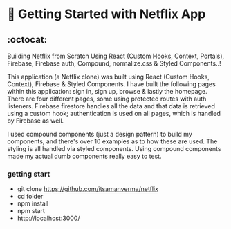 # :dart: Getting Started with Netflix App

## :octocat:
Building Netflix from Scratch Using React (Custom Hooks, Context, Portals), Firebase, Firebase auth, Compound, normalize.css & Styled Components..!

This application (a Netflix clone) was built using React (Custom Hooks, Context), Firebase & Styled Components. I have built the following pages within this application: sign in, sign up, browse & lastly the homepage. There are four different pages, some using protected routes with auth listeners. Firebase firestore handles all the data and that data is retrieved using a custom hook; authentication is used on all pages, which is handled by Firebase as well.

I used compound components (just a design pattern) to build my components, and there's over 10 examples as to how these are used. The styling is all handled via styled components. Using compound components made my actual dumb components really easy to test.

### getting start 

* git clone https://github.com/itsamanverma/netflix
* cd folder 
* npm install 
* npm start 
* http://localhost:3000/

